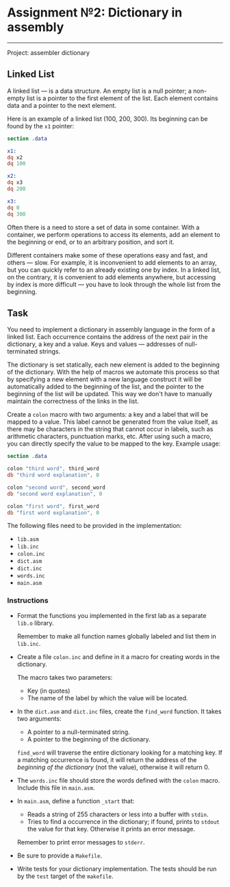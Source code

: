 # Assignment №2:  Dictionary in assembly
---
Project: assembler dictionary

## Linked List

A linked list &mdash; is a data structure. An empty list is a null pointer; a non-empty list is a pointer to the first element of the list.
Each element contains data and a pointer to the next element.


Here is an example of a linked list (100, 200, 300). 
Its beginning can be found by the `x1` pointer:

```nasm
section .data

x1: 
dq x2
dq 100

x2: 
dq x3
dq 200

x3: 
dq 0
dq 300
```
 
Often there is a need to store a set of data in some container. With a container, we perform operations to access its elements, add an element to the beginning or end, or to an arbitrary position, and sort it.

Different containers make some of these operations easy and fast, and others &mdash; slow.
For example, it is inconvenient to add elements to an array, but you can quickly refer to an already existing one by index.
In a linked list, on the contrary, it is convenient to add elements anywhere, but accessing by index is more difficult &mdash; you have to look through the whole list from the beginning.

## Task

You need to implement a dictionary in assembly language in the form of a linked list.
Each occurrence contains the address of the next pair in the dictionary, a key and a value. 
Keys and values &mdash; addresses of null-terminated strings.

The dictionary is set statically, each new element is added to the beginning of the dictionary. 
With the help of macros we automate this process so that by specifying a new element with a new language construct it will be automatically added to the beginning of the list, and the pointer to the beginning of the list will be updated. This way we don't have to manually maintain the correctness of the links in the list. 

Create a `colon` macro with two arguments: a key and a label that will be mapped to a value.
This label cannot be generated from the value itself, as there may be characters in the string that cannot occur in labels, such as arithmetic characters, punctuation marks, etc. After using such a macro, you can directly specify the value to be mapped to the key. Example usage:

```nasm
section .data

colon "third word", third_word
db "third word explanation", 0

colon "second word", second_word
db "second word explanation", 0 

colon "first word", first_word
db "first word explanation", 0 
```

The following files need to be provided in the implementation:

- `lib.asm`
- `lib.inc`
- `colon.inc`
- `dict.asm`    
- `dict.inc`    
- `words.inc`
- `main.asm`

### Instructions


- Format the functions you implemented in the first lab as a separate `lib.o` library.


  Remember to make all function names globally labeled and list them in `lib.inc`.


- Create a file `colon.inc` and define in it a macro for creating words in the dictionary. 


  The macro takes two parameters:
    - Key (in quotes)
    - The name of the label by which the value will be located.


- In the `dict.asm` and `dict.inc` files, create the `find_word` function. It takes two arguments:
  - A pointer to a null-terminated string.
  - A pointer to the beginning of the dictionary.


  `find_word` will traverse the entire dictionary looking for a matching key. If a matching occurrence is found, it will return the address of the *beginning of the dictionary* (not the value), otherwise it will return 0. 


- The `words.inc` file should store the words defined with the `colon` macro. Include this file in `main.asm`.
- In `main.asm`, define a function `_start` that:
  
  - Reads a string of 255 characters or less into a buffer with `stdin`.
  - Tries to find a occurrence in the dictionary; if found, prints to `stdout` the value for that key. Otherwise it prints an error message.


  Remember to print error messages to `stderr`.


- Be sure to provide a `Makefile`.
- Write tests for your dictionary implementation. The tests should be run by the `test` target of the `makefile`.
